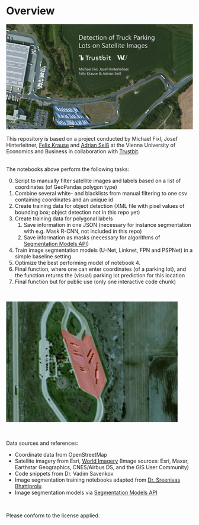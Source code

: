 # Overview

![Starting Image](data/assets/start-image.png)

This repository is based on a project conducted by Michael Fixl, Josef Hinterleitner, [Felix Krause](https://www.linkedin.com/in/felix-krause-7a643b222) and [Adrian Seiß](https://www.linkedin.com/in/adrian-sei%C3%9F) at the Vienna University of Economics and Business in collaboration with [Trustbit](https://trustbit.tech/).

<br>
The notebooks above perform the following tasks:

0. Script to manually filter satellite images and labels based on a list of coordinates (of GeoPandas polygon type)
1. Combine several white- and blacklists from manual filtering to one csv containing coordinates and an unique id
2. Create training data for object detection (XML file with pixel values of bounding box; object detection not in this repo yet)
3. Create training data for polygonal labels
    1. Save information in one JSON (necessary for instance segmentation with e.g. Mask R-CNN, not included in this repo)
    2. Save information as masks (necessary for algorithms of [Segmentation Models API](https://github.com/qubvel/segmentation_models))
4. Train image segmentation models (U-Net, Linknet, FPN and PSPNet) in a simple baseline setting
5. Optimize the best performing model of notebook 4.
6. Final function, where one can enter coordinates (of a parking lot), and the function returns the (visual) parking lot prediction for this location
7. Final function but for public use (only one interactive code chunk)

<br>

![Segmentation Sample](data/assets/segmentation1.png)

<br>

Data sources and references:

- Coordinate data from OpenStreetMap
- Satellite imagery from Esri, [World Imagery](https://www.arcgis.com/home/item.html?id=10df2279f9684e4a9f6a7f08febac2a9#!) (Image sources: Esri, Maxar, Earthstar Geographics, CNES/Airbus DS, and the GIS User Community)
- Code snippets from Dr. Vadim Savenkov
- Image segmentation training notebooks adapted from [Dr. Sreenivas Bhattiprolu](https://github.com/bnsreenu/python_for_microscopists/tree/master/228_semantic_segmentation_of_aerial_imagery_using_unet)
- Image segmentation models via [Segmentation Models API](https://github.com/qubvel/segmentation_models)

<br>

Please conform to the license applied.
